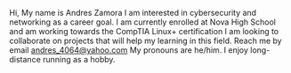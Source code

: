 Hi, My name is Andres Zamora
I am interested in cybersecurity and networking as a career goal.
I am currently enrolled at Nova High School and am working towards the CompTIA Linux+ certification
I am looking to collaborate on projects that will help my learning in this field.
Reach me by email andres_4064@yahoo.com
My pronouns are he/him.
I enjoy long-distance running as a hobby.
